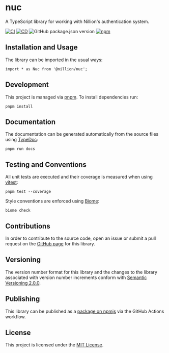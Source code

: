 # nuc

A TypeScript library for working with Nillion's authentication system.

[![CI](https://github.com/NillionNetwork/nuc-ts/actions/workflows/ci.yaml/badge.svg)](https://github.com/NillionNetwork/nuc-ts/actions/workflows/ci.yaml)
[![CD](https://github.com/NillionNetwork/nuc-ts/actions/workflows/cd.yaml/badge.svg)](https://github.com/NillionNetwork/nuc-ts/actions/workflows/cd.yaml)
![GitHub package.json version](https://img.shields.io/github/package-json/v/NillionNetwork/nuc-ts)
[![npm](https://img.shields.io/npm/v/@nillion/nuc)](https://www.npmjs.com/package/@nillion/nuc)

## Installation and Usage
The library can be imported in the usual ways:

    import * as Nuc from '@nillion/nuc';

## Development
This project is managed via [pnpm](https://pnpm.io/). To install dependencies run:

    pnpm install

## Documentation
The documentation can be generated automatically from the source files using [TypeDoc](https://typedoc.org/):

    pnpm run docs

## Testing and Conventions
All unit tests are executed and their coverage is measured when using [vitest](https://vitest.dev/):

    pnpm test --coverage

Style conventions are enforced using [Biome](https://biomejs.dev/):

    biome check

## Contributions
In order to contribute to the source code, open an issue or submit a pull request on the [GitHub page](https://github.com/nillionnetwork/nuc-ts) for this library.

## Versioning
The version number format for this library and the changes to the library associated with version number increments conform with [Semantic Versioning 2.0.0](https://semver.org/#semantic-versioning-200).

## Publishing
This library can be published as a [package on npmjs](https://www.npmjs.com/package/@nillion/nuc) via the GitHub Actions workflow.

## License
This project is licensed under the [MIT License](./LICENSE).